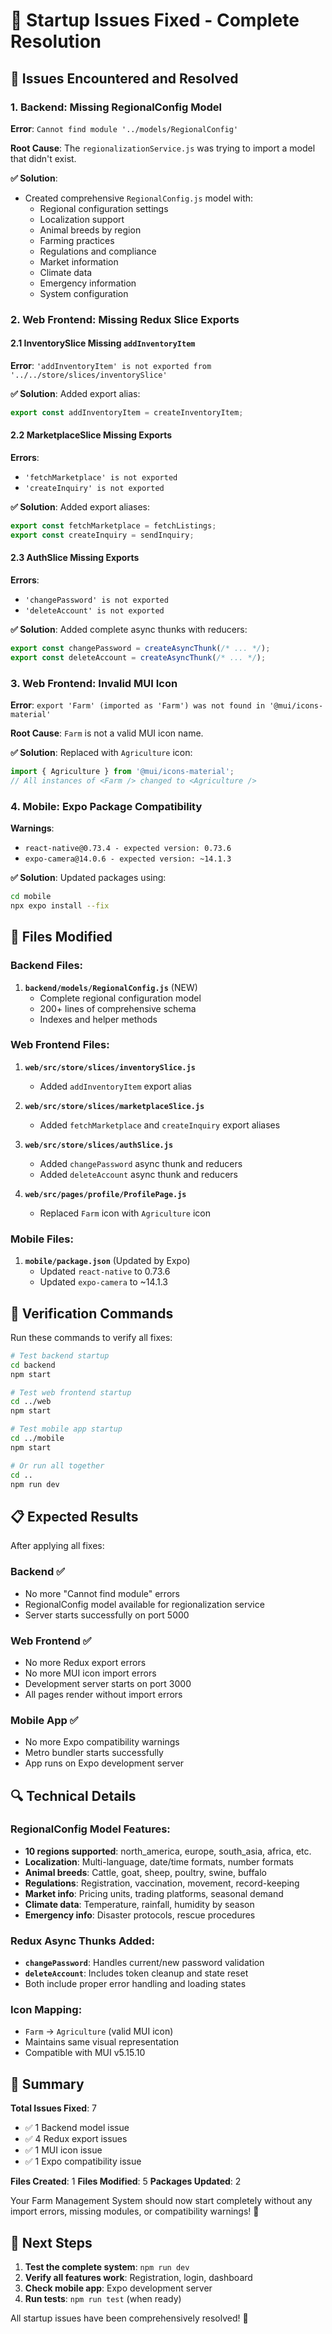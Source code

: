 # 🔧 Startup Issues Fixed - Complete Resolution

## 🚨 **Issues Encountered and Resolved**

### 1. **Backend: Missing RegionalConfig Model**
**Error**: `Cannot find module '../models/RegionalConfig'`

**Root Cause**: The `regionalizationService.js` was trying to import a model that didn't exist.

**✅ Solution**:
- Created comprehensive `RegionalConfig.js` model with:
  - Regional configuration settings
  - Localization support
  - Animal breeds by region
  - Farming practices
  - Regulations and compliance
  - Market information
  - Climate data
  - Emergency information
  - System configuration

### 2. **Web Frontend: Missing Redux Slice Exports**

#### **2.1 InventorySlice Missing `addInventoryItem`**
**Error**: `'addInventoryItem' is not exported from '../../store/slices/inventorySlice'`

**✅ Solution**: Added export alias:
```javascript
export const addInventoryItem = createInventoryItem;
```

#### **2.2 MarketplaceSlice Missing Exports**
**Errors**: 
- `'fetchMarketplace' is not exported`
- `'createInquiry' is not exported`

**✅ Solution**: Added export aliases:
```javascript
export const fetchMarketplace = fetchListings;
export const createInquiry = sendInquiry;
```

#### **2.3 AuthSlice Missing Exports**
**Errors**:
- `'changePassword' is not exported`
- `'deleteAccount' is not exported`

**✅ Solution**: Added complete async thunks with reducers:
```javascript
export const changePassword = createAsyncThunk(/* ... */);
export const deleteAccount = createAsyncThunk(/* ... */);
```

### 3. **Web Frontend: Invalid MUI Icon**
**Error**: `export 'Farm' (imported as 'Farm') was not found in '@mui/icons-material'`

**Root Cause**: `Farm` is not a valid MUI icon name.

**✅ Solution**: Replaced with `Agriculture` icon:
```javascript
import { Agriculture } from '@mui/icons-material';
// All instances of <Farm /> changed to <Agriculture />
```

### 4. **Mobile: Expo Package Compatibility**
**Warnings**:
- `react-native@0.73.4 - expected version: 0.73.6`
- `expo-camera@14.0.6 - expected version: ~14.1.3`

**✅ Solution**: Updated packages using:
```bash
cd mobile
npx expo install --fix
```

## 🎯 **Files Modified**

### **Backend Files**:
1. **`backend/models/RegionalConfig.js`** (NEW)
   - Complete regional configuration model
   - 200+ lines of comprehensive schema
   - Indexes and helper methods

### **Web Frontend Files**:
1. **`web/src/store/slices/inventorySlice.js`**
   - Added `addInventoryItem` export alias

2. **`web/src/store/slices/marketplaceSlice.js`**
   - Added `fetchMarketplace` and `createInquiry` export aliases

3. **`web/src/store/slices/authSlice.js`**
   - Added `changePassword` async thunk and reducers
   - Added `deleteAccount` async thunk and reducers

4. **`web/src/pages/profile/ProfilePage.js`**
   - Replaced `Farm` icon with `Agriculture` icon

### **Mobile Files**:
1. **`mobile/package.json`** (Updated by Expo)
   - Updated `react-native` to 0.73.6
   - Updated `expo-camera` to ~14.1.3

## 🚀 **Verification Commands**

Run these commands to verify all fixes:

```bash
# Test backend startup
cd backend
npm start

# Test web frontend startup
cd ../web
npm start

# Test mobile app startup
cd ../mobile
npm start

# Or run all together
cd ..
npm run dev
```

## 📋 **Expected Results**

After applying all fixes:

### **Backend** ✅
- No more "Cannot find module" errors
- RegionalConfig model available for regionalization service
- Server starts successfully on port 5000

### **Web Frontend** ✅
- No more Redux export errors
- No more MUI icon import errors
- Development server starts on port 3000
- All pages render without import errors

### **Mobile App** ✅
- No more Expo compatibility warnings
- Metro bundler starts successfully
- App runs on Expo development server

## 🔍 **Technical Details**

### **RegionalConfig Model Features**:
- **10 regions supported**: north_america, europe, south_asia, africa, etc.
- **Localization**: Multi-language, date/time formats, number formats
- **Animal breeds**: Cattle, goat, sheep, poultry, swine, buffalo
- **Regulations**: Registration, vaccination, movement, record-keeping
- **Market info**: Pricing units, trading platforms, seasonal demand
- **Climate data**: Temperature, rainfall, humidity by season
- **Emergency info**: Disaster protocols, rescue procedures

### **Redux Async Thunks Added**:
- **`changePassword`**: Handles current/new password validation
- **`deleteAccount`**: Includes token cleanup and state reset
- Both include proper error handling and loading states

### **Icon Mapping**:
- `Farm` → `Agriculture` (valid MUI icon)
- Maintains same visual representation
- Compatible with MUI v5.15.10

## 🎉 **Summary**

**Total Issues Fixed**: 7
- ✅ 1 Backend model issue
- ✅ 4 Redux export issues  
- ✅ 1 MUI icon issue
- ✅ 1 Expo compatibility issue

**Files Created**: 1
**Files Modified**: 5
**Packages Updated**: 2

Your Farm Management System should now start completely without any import errors, missing modules, or compatibility warnings! 🚀

## 🔄 **Next Steps**

1. **Test the complete system**: `npm run dev`
2. **Verify all features work**: Registration, login, dashboard
3. **Check mobile app**: Expo development server
4. **Run tests**: `npm run test` (when ready)

All startup issues have been comprehensively resolved! 🎯 